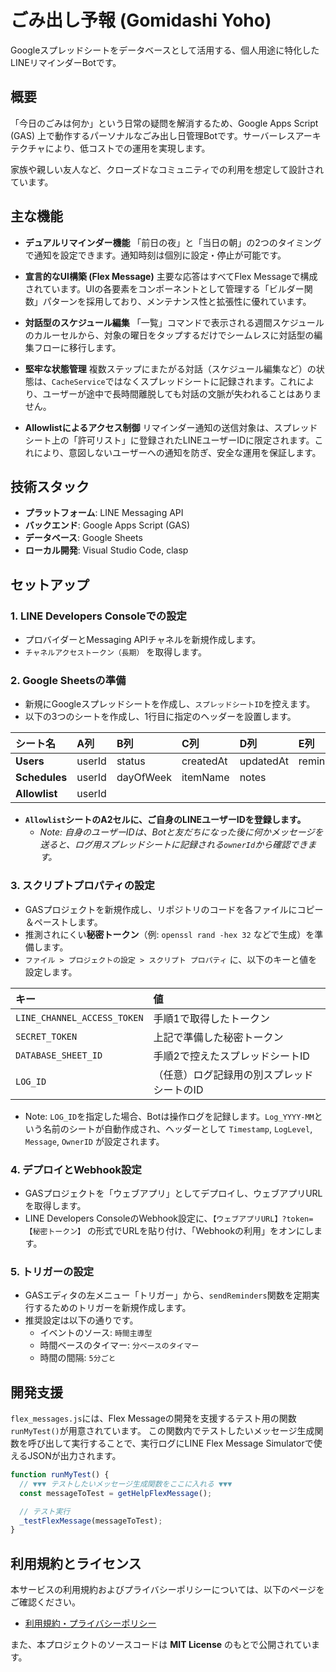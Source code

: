 # ごみ出し予報 (Gomidashi Yoho)

Googleスプレッドシートをデータベースとして活用する、個人用途に特化したLINEリマインダーBotです。

## 概要

「今日のごみは何か」という日常の疑問を解消するため、Google Apps Script (GAS) 上で動作するパーソナルなごみ出し日管理Botです。サーバーレスアーキテクチャにより、低コストでの運用を実現します。

家族や親しい友人など、クローズドなコミュニティでの利用を想定して設計されています。

## 主な機能

* **デュアルリマインダー機能**
    「前日の夜」と「当日の朝」の2つのタイミングで通知を設定できます。通知時刻は個別に設定・停止が可能です。

* **宣言的なUI構築 (Flex Message)**
    主要な応答はすべてFlex Messageで構成されています。UIの各要素をコンポーネントとして管理する「ビルダー関数」パターンを採用しており、メンテナンス性と拡張性に優れています。

* **対話型のスケジュール編集**
    「一覧」コマンドで表示される週間スケジュールのカルーセルから、対象の曜日をタップするだけでシームレスに対話型の編集フローに移行します。

* **堅牢な状態管理**
    複数ステップにまたがる対話（スケジュール編集など）の状態は、`CacheService`ではなくスプレッドシートに記録されます。これにより、ユーザーが途中で長時間離脱しても対話の文脈が失われることはありません。

* **Allowlistによるアクセス制御**
    リマインダー通知の送信対象は、スプレッドシート上の「許可リスト」に登録されたLINEユーザーIDに限定されます。これにより、意図しないユーザーへの通知を防ぎ、安全な運用を保証します。

## 技術スタック

* **プラットフォーム**: LINE Messaging API
* **バックエンド**: Google Apps Script (GAS)
* **データベース**: Google Sheets
* **ローカル開発**: Visual Studio Code, clasp

## セットアップ

### 1. LINE Developers Consoleでの設定

* プロバイダーとMessaging APIチャネルを新規作成します。
* `チャネルアクセストークン（長期）` を取得します。

### 2. Google Sheetsの準備

* 新規にGoogleスプレッドシートを作成し、`スプレッドシートID`を控えます。
* 以下の3つのシートを作成し、1行目に指定のヘッダーを設置します。

| シート名 | A列 | B列 | C列 | D列 | E列 | F列 | G列 |
| :--- | :--- | :--- | :--- | :--- | :--- | :--- | :--- |
| **Users** | userId | status | createdAt | updatedAt | reminderTimeNight | reminderTimeMorning | conversationState |
| **Schedules**| userId | dayOfWeek | itemName | notes | | | |
| **Allowlist**| userId | | | | | | |

* **`Allowlist`シートのA2セルに、ご自身のLINEユーザーIDを登録します。**
  * *Note: 自身のユーザーIDは、Botと友だちになった後に何かメッセージを送ると、ログ用スプレッドシートに記録される`ownerId`から確認できます。*

### 3. スクリプトプロパティの設定

* GASプロジェクトを新規作成し、リポジトリのコードを各ファイルにコピー＆ペーストします。
* 推測されにくい**秘密トークン**（例: `openssl rand -hex 32` などで生成）を準備します。
* `ファイル > プロジェクトの設定 > スクリプト プロパティ` に、以下のキーと値を設定します。

| キー | 値 |
| :--- | :--- |
| `LINE_CHANNEL_ACCESS_TOKEN`| 手順1で取得したトークン |
| `SECRET_TOKEN` | 上記で準備した秘密トークン |
| `DATABASE_SHEET_ID` | 手順2で控えたスプレッドシートID |
| `LOG_ID` | （任意）ログ記録用の別スプレッドシートのID |

* Note: `LOG_ID`を指定した場合、Botは操作ログを記録します。`Log_YYYY-MM`という名前のシートが自動作成され、ヘッダーとして `Timestamp`, `LogLevel`, `Message`, `OwnerID` が設定されます。

### 4. デプロイとWebhook設定

* GASプロジェクトを「ウェブアプリ」としてデプロイし、ウェブアプリURLを取得します。
* LINE Developers ConsoleのWebhook設定に、`【ウェブアプリURL】?token=【秘密トークン】` の形式でURLを貼り付け、「Webhookの利用」をオンにします。

### 5. トリガーの設定

* GASエディタの左メニュー「トリガー」から、`sendReminders`関数を定期実行するためのトリガーを新規作成します。
* 推奨設定は以下の通りです。
  * イベントのソース: `時間主導型`
  * 時間ベースのタイマー: `分ベースのタイマー`
  * 時間の間隔: `5分ごと`

## 開発支援

`flex_messages.js`には、Flex Messageの開発を支援するテスト用の関数`runMyTest()`が用意されています。
この関数内でテストしたいメッセージ生成関数を呼び出して実行することで、実行ログにLINE Flex Message Simulatorで使えるJSONが出力されます。

```javascript
function runMyTest() {
  // ▼▼▼ テストしたいメッセージ生成関数をここに入れる ▼▼▼
  const messageToTest = getHelpFlexMessage();

  // テスト実行
  _testFlexMessage(messageToTest);
}
```

## 利用規約とライセンス

本サービスの利用規約およびプライバシーポリシーについては、以下のページをご確認ください。

* [利用規約・プライバシーポリシー](./policy.md)

また、本プロジェクトのソースコードは **MIT License** のもとで公開されています。
